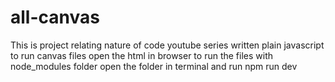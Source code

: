 # all-canvas
This is project relating nature of code youtube series written plain javascript
to run canvas files open the html in browser 
to run the files with node_modules folder open the folder in terminal and run npm run dev
